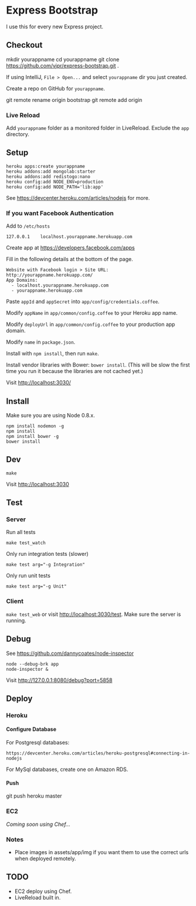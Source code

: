 # Express Bootstrap

I use this for every new Express project.

## Checkout

  mkdir yourappname
  cd yourappname
  git clone https://github.com/vjpr/express-bootstrap.git .

If using IntelliJ, `File > Open...` and select `yourappname` dir you just created.

Create a repo on GitHub for `yourappname`.

  git remote rename origin bootstrap
  git remote add origin <remote-github-url>

### Live Reload

Add `yourappname` folder as a monitored folder in LiveReload. Exclude the `app` directory.

## Setup

    heroku apps:create yourappname
    heroku addons:add mongolab:starter
    heroku addons:add redistogo:nano
    heroku config:add NODE_ENV=production
    heroku config:add NODE_PATH='lib:app'

See https://devcenter.heroku.com/articles/nodejs for more.

### If you want Facebook Authentication

Add to `/etc/hosts`

    127.0.0.1    localhost.yourappname.herokuapp.com

Create app at <https://developers.facebook.com/apps>

Fill in the following details at the bottom of the page.

    Website with Facebook login > Site URL: http://yourappname.herokuapp.com/
    App Domains:
      - localhost.yourappname.herokuapp.com
      - yourappname.herokuapp.com

Paste `appId` and `appSecret` into `app/config/credentials.coffee`.

Modify `appName` in `app/common/config.coffee` to your Heroku app name.

Modify `deployUrl` in `app/common/config.coffee` to your production app domain.

Modify `name` in `package.json`.

Install with `npm install`, then run `make`.

Install vendor libraries with Bower: `bower install`. (This will be slow the
first time you run it because the libraries are not cached yet.)

Visit <http://localhost:3030/>

## Install

Make sure you are using Node 0.8.x.

    npm install nodemon -g
    npm install
    npm install bower -g
    bower install

## Dev

    make
    
Visit <http://localhost:3030>

## Test

### Server

Run all tests

    make test_watch

Only run integration tests (slower)

    make test arg="-g Integration"

Only run unit tests

    make test arg="-g Unit"

### Client

`make test_web` or visit <http://localhost:3030/test>.
Make sure the server is running.

## Debug

See <https://github.com/dannycoates/node-inspector>

    node --debug-brk app
    node-inspector &
    
 Visit <http://127.0.0.1:8080/debug?port=5858>

## Deploy

### Heroku

#### Configure Database

For Postgresql databases:

    https://devcenter.heroku.com/articles/heroku-postgresql#connecting-in-nodejs

For MySql databases, create one on Amazon RDS.

#### Push

  git push heroku master

### EC2

*Coming soon using Chef...*

### Notes

- Place images in assets/app/img if you want them to use the correct urls
when deployed remotely.

## TODO

- EC2 deploy using Chef.
- LiveReload built in.
